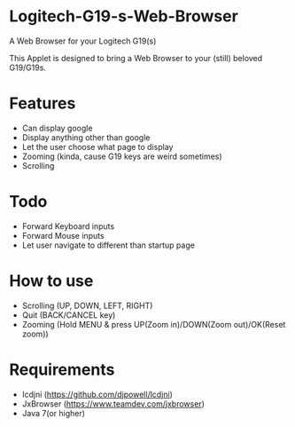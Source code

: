 # Logitech-G19-s-Web-Browser
A Web Browser for your Logitech G19(s)

This Applet is designed to bring a Web Browser to your (still) beloved G19/G19s.

# Features
- Can display google
- Display anything other than google
- Let the user choose what page to display
- Zooming (kinda, cause G19 keys are weird sometimes)
- Scrolling

# Todo
- Forward Keyboard inputs
- Forward Mouse inputs
- Let user navigate to different than startup page

# How to use
- Scrolling (UP, DOWN, LEFT, RIGHT)
- Quit (BACK/CANCEL key)
- Zooming (Hold MENU & press UP(Zoom in)/DOWN(Zoom out)/OK(Reset zoom))

# Requirements
- lcdjni (https://github.com/djpowell/lcdjni)
- JxBrowser (https://www.teamdev.com/jxbrowser)
- Java 7(or higher)
